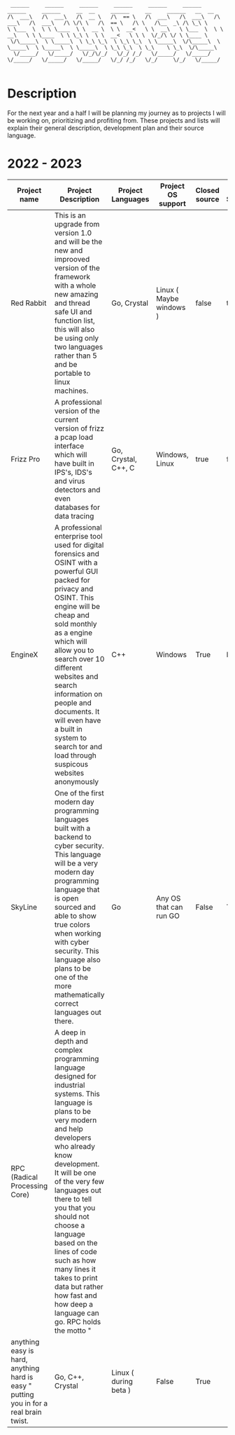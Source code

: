 ```
 ______     ______     ______     ______     ______     ______     ______     ______     __  __     ______     __     ______   __  __    
/\  ___\   /\  ___\   /\  __ \   /\  == \   /\  ___\   /\  ___\   /\  ___\   /\  ___\   /\ \/\ \   /\  == \   /\ \   /\__  _\ /\ \_\ \   
\ \___  \  \ \ \____  \ \  __ \  \ \  __<   \ \  __\   \ \___  \  \ \  __\   \ \ \____  \ \ \_\ \  \ \  __<   \ \ \  \/_/\ \/ \ \____ \  
 \/\_____\  \ \_____\  \ \_\ \_\  \ \_\ \_\  \ \_____\  \/\_____\  \ \_____\  \ \_____\  \ \_____\  \ \_\ \_\  \ \_\    \ \_\  \/\_____\ 
  \/_____/   \/_____/   \/_/\/_/   \/_/ /_/   \/_____/   \/_____/   \/_____/   \/_____/   \/_____/   \/_/ /_/   \/_/     \/_/   \/_____/ 
                                                                                                                                         
```

# Description 

For the next year and a half I will be planning my journey as to projects I will be working on, prioritizing and profiting from. These projects and lists will explain their general description, development plan and their source language.

# 2022 - 2023

| Project name | Project Description | Project Languages | Project OS support |  Closed source | Open Source | 
| ------------ | ------------------- | ----------------- | ------------------ | -------------- | ----------- | 
| Red Rabbit   | This is an upgrade from version 1.0 and will be the new and improoved version of the framework with a whole new amazing and thread safe UI and function list, this will also be using only two languages rather than 5 and be portable to linux machines. | Go, Crystal | Linux ( Maybe windows ) | false | true | 
| Frizz Pro    | A professional version of the current version of frizz a pcap load interface which will have built in IPS's, IDS's and virus detectors and even databases for data tracing | Go, Crystal, C++, C | Windows, Linux | true | false |
| EngineX      | A professional enterprise tool used for digital forensics and OSINT with a powerful GUI packed for privacy and OSINT. This engine will be cheap and sold monthly as a engine which will allow you to search over 10 different websites and search information on people and documents. It will even have a built in system to search tor and load through suspicous websites anonymously | C++ | Windows | True | False |
| SkyLine | One of the first modern day programming languages built with a backend to cyber security. This language will be a very modern day programming language that is open sourced and able to show true colors when working with cyber security. This language also plans to be one of the more mathematically correct languages out there. | Go | Any OS that can run GO | False | True |
| RPC (Radical Processing Core) | A deep in depth and complex programming language designed for industrial systems. This language is plans to be very modern and help developers who already know development. It will be one of the very few languages out there to tell you that you should not choose a language based on the lines of code such as how many lines it takes to print data but rather how fast and how deep a language can go. RPC holds the motto "
anything easy is hard, anything hard is easy " putting you in for a real brain twist. | Go, C++, Crystal | Linux ( during beta ) | False | True | 
